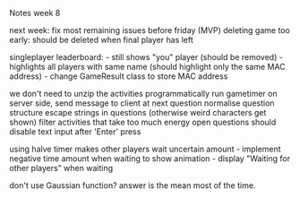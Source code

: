 Notes week 8

next week: fix most remaining issues before friday (MVP)
deleting game too early: should be deleted when final player has left

singleplayer leaderboard:
    - still shows "you" player (should be removed)
    - highlights all players with same name (should highlight only the same MAC address)
    - change GameResult class to store MAC address

we don't need to unzip the activities programmatically
run gametimer on server side, send message to client at next question 
normalise question structure
escape strings in questions (otherwise weird characters get shown)
filter activities that take too much energy
open questions should disable text input after 'Enter' press

using halve timer makes other players wait uncertain amount
    - implement negative time amount when waiting to show animation
    - display "Waiting for other players" when waiting

don't use Gaussian function? answer is the mean most of the time.
